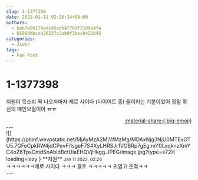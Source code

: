 ```yaml
---
slug: 1-1377398
date: 2022-01-11 02:26:14+09:00
authors:
  - bab7e06179adcd3adb4f7b9f2109b4fa
  - 6599dbbcaa26237c2ab0f3becb421b45
categories:
  - Jiwon
tags:
  - Fan Post
---
```


# 1-1377398

<div class="post-container" markdown="1">
<div class="content-container md-sidebar__scrollwrap" markdown="1">

지원이 목소리 딱 나오자마자 제로 사이다 (다이어트 중) 들이키는 기분이었어 정말 확신의 메인보컬이야 ㅠㅠ

</div>
</div>

<div style="text-align: right;" markdown="1">
<a href="https://weverse.io/fromis9/fanpost/1-1377398" style="text-align: right;">:material-share:{.big-emoji}</a>
</div>
---

<div class="comments-container md-sidebar__scrollwrap" markdown="1">
<div class="comment" markdown="1">
<div class='id-container' markdown="1">
![](https://phinf.wevpstatic.net/MjAyMzA2MjVfMzMg/MDAxNjg3NjU0MTExOTU5.7GFeCpkRW4jdCPevFi1sgeF7S4XyLHRSJr1VOBRp7gEg.mY0LxqknzXmYC4oZ6TpxCmdSnAbldBctUiaEHQVjHkgg.JPEG/image.jpg?type=s72){ loading=lazy }
**<span class="artist">지원</span>** <small>Jan 11 2022, 02:26</small><br>
</div>
<div class='comment-body' markdown="1">
ㅋㅋㅋㅋㅋㅋ제로 사이다 ㅋㅋㅋ 괄호 ㅋㅋㅋㅋㅋ 귀엽고 웃곀ㅋㅋ
</div>
</div>
</div>
---
